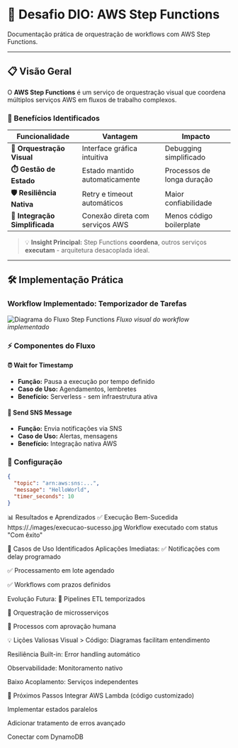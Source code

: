 # 🚀 Desafio DIO: AWS Step Functions

Documentação prática de orquestração de workflows com AWS Step Functions.

---

## 📋 Visão Geral

O **AWS Step Functions** é um serviço de orquestração visual que coordena múltiplos serviços AWS em fluxos de trabalho complexos.

### 🎯 Benefícios Identificados

| Funcionalidade | Vantagem | Impacto |
|----------------|----------|---------|
| **🔄 Orquestração Visual** | Interface gráfica intuitiva | Debugging simplificado |
| **⏱️ Gestão de Estado** | Estado mantido automaticamente | Processos de longa duração |
| **🛡️ Resiliência Nativa** | Retry e timeout automáticos | Maior confiabilidade |
| **🔗 Integração Simplificada** | Conexão direta com serviços AWS | Menos código boilerplate |

> 💡 **Insight Principal:** Step Functions **coordena**, outros serviços **executam** - arquitetura desacoplada ideal.

---

## 🛠️ Implementação Prática

### Workflow Implementado: Temporizador de Tarefas

![Diagrama do Fluxo Step Functions](./images/stepfunctions.jpg)
*Fluxo visual do workflow implementado*

### ⚡ Componentes do Fluxo

#### **⏰ Wait for Timestamp**
- **Função:** Pausa a execução por tempo definido
- **Caso de Uso:** Agendamentos, lembretes
- **Benefício:** Serverless - sem infraestrutura ativa

#### **📨 Send SNS Message** 
- **Função:** Envia notificações via SNS
- **Caso de Uso:** Alertas, mensagens
- **Benefício:** Integração nativa AWS

### 🔧 Configuração

```json
{
  "topic": "arn:aws:sns:...",
  "message": "HelloWorld", 
  "timer_seconds": 10
}
```

📊 Resultados e Aprendizados
✅ Execução Bem-Sucedida
https://./images/execucao-sucesso.jpg
Workflow executado com status "Com êxito"

🎯 Casos de Uso Identificados
Aplicações Imediatas:
✅ Notificações com delay programado

✅ Processamento em lote agendado

✅ Workflows com prazos definidos

Evolução Futura:
🔄 Pipelines ETL temporizados

🔄 Orquestração de microsserviços

🔄 Processos com aprovação humana

💡 Lições Valiosas
Visual > Código: Diagramas facilitam entendimento

Resiliência Built-in: Error handling automático

Observabilidade: Monitoramento nativo

Baixo Acoplamento: Serviços independentes

🚀 Próximos Passos
Integrar AWS Lambda (código customizado)

Implementar estados paralelos

Adicionar tratamento de erros avançado

Conectar com DynamoDB

